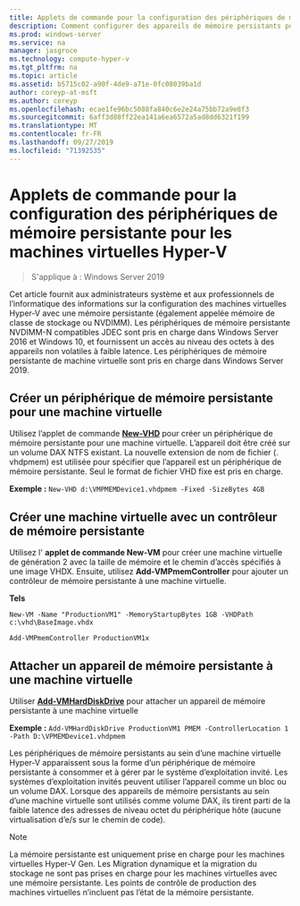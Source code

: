 ```yaml
---
title: Applets de commande pour la configuration des périphériques de mémoire persistante pour les machines virtuelles Hyper-V
description: Comment configurer des appareils de mémoire persistants pour les machines virtuelles Hyper-V
ms.prod: windows-server
ms.service: na
manager: jasgroce
ms.technology: compute-hyper-v
ms.tgt_pltfrm: na
ms.topic: article
ms.assetid: b5715c02-a90f-4de9-a71e-0fc08039ba1d
author: coreyp-at-msft
ms.author: coreyp
ms.openlocfilehash: ecae1fe96bc5088fa840c6e2e24a75bb72a9e8f3
ms.sourcegitcommit: 6aff3d88ff22ea141a6ea6572a5ad8dd6321f199
ms.translationtype: MT
ms.contentlocale: fr-FR
ms.lasthandoff: 09/27/2019
ms.locfileid: "71392535"
---
```

# <a name="cmdlets-for-configuring-persistent-memory-devices-for-hyper-v-vms"></a>Applets de commande pour la configuration des périphériques de mémoire persistante pour les machines virtuelles Hyper-V

>S'applique à : Windows Server 2019

Cet article fournit aux administrateurs système et aux professionnels de l’informatique des informations sur la configuration des machines virtuelles Hyper-V avec une mémoire persistante (également appelée mémoire de classe de stockage ou NVDIMM). Les périphériques de mémoire persistante NVDIMM-N compatibles JDEC sont pris en charge dans Windows Server 2016 et Windows 10, et fournissent un accès au niveau des octets à des appareils non volatiles à faible latence. Les périphériques de mémoire persistante de machine virtuelle sont pris en charge dans Windows Server 2019. 

## <a name="create-a-persistent-memory-device-for-a-vm"></a>Créer un périphérique de mémoire persistante pour une machine virtuelle

Utilisez l’applet de commande **[New-VHD](https://docs.microsoft.com/powershell/module/hyper-v/new-vhd?view=win10-ps)** pour créer un périphérique de mémoire persistante pour une machine virtuelle. L’appareil doit être créé sur un volume DAX NTFS existant.  La nouvelle extension de nom de fichier (. vhdpmem) est utilisée pour spécifier que l’appareil est un périphérique de mémoire persistante. Seul le format de fichier VHD fixe est pris en charge.

**Exemple :** `New-VHD d:\VMPMEMDevice1.vhdpmem -Fixed -SizeBytes 4GB`

## <a name="create-a-vm-with-a-persistent-memory-controller"></a>Créer une machine virtuelle avec un contrôleur de mémoire persistante



Utilisez l' **applet de commande New-VM** pour créer une machine virtuelle de génération 2 avec la taille de mémoire et le chemin d’accès spécifiés à une image VHDX. Ensuite, utilisez **Add-VMPmemController** pour ajouter un contrôleur de mémoire persistante à une machine virtuelle.

**Tels** 
    
    New-VM -Name "ProductionVM1" -MemoryStartupBytes 1GB -VHDPath c:\vhd\BaseImage.vhdx

    Add-VMPmemController ProductionVM1x

## <a name="attach-a-persistent-memory-device-to-a-vm"></a>Attacher un appareil de mémoire persistante à une machine virtuelle

Utiliser **[Add-VMHardDiskDrive](https://docs.microsoft.com/powershell/module/hyper-v/add-vmharddiskdrive?view=win10-ps)** pour attacher un appareil de mémoire persistante à une machine virtuelle

**Exemple :** `Add-VMHardDiskDrive ProductionVM1 PMEM -ControllerLocation 1 -Path D:\VPMEMDevice1.vhdpmem`

Les périphériques de mémoire persistants au sein d’une machine virtuelle Hyper-V apparaissent sous la forme d’un périphérique de mémoire persistante à consommer et à gérer par le système d’exploitation invité. Les systèmes d’exploitation invités peuvent utiliser l’appareil comme un bloc ou un volume DAX. Lorsque des appareils de mémoire persistants au sein d’une machine virtuelle sont utilisés comme volume DAX, ils tirent parti de la faible latence des adresses de niveau octet du périphérique hôte (aucune virtualisation d’e/s sur le chemin de code). 

>[!NOTE] 
>La mémoire persistante est uniquement prise en charge pour les machines virtuelles Hyper-V Gen. Les Migration dynamique et la migration du stockage ne sont pas prises en charge pour les machines virtuelles avec une mémoire persistante. Les points de contrôle de production des machines virtuelles n’incluent pas l’état de la mémoire persistante. 